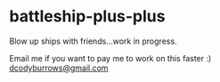 # battleship-plus-plus
Blow up ships with friends...work in progress.

Email me if you want to pay me to work on this faster :)
dcodyburrows@gmail.com
